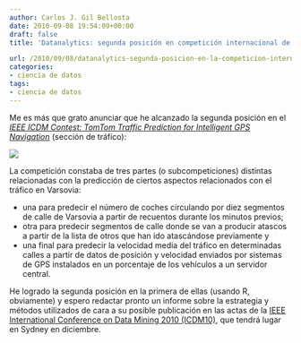 ```yaml
---
author: Carlos J. Gil Bellosta
date: 2010-09-08 19:54:09+00:00
draft: false
title: 'Datanalytics: segunda posición en competición internacional de minería de datos'

url: /2010/09/08/datanalytics-segunda-posicion-en-la-competicion-internacional-de-mineria-de-datos/
categories:
- ciencia de datos
tags:
- ciencia de datos
---
```


Me es más que grato anunciar que he alcanzado la segunda posición en el _[IEEE ICDM Contest: TomTom Traffic Prediction for Intelligent GPS Navigation](http://tunedit.org/challenge/IEEE-ICDM-2010/traffic?m=leaderboard)_ (sección de tráfico):


[![](/wp-uploads/2010/09/competicion_prediccion_trafico.png#center)
](/wp-uploads/2010/09/competicion_prediccion_trafico.png#center)


La competición constaba de tres partes (o subcompeticiones) distintas relacionadas con la predicción de ciertos aspectos relacionados con el tráfico en Varsovia:


* una para predecir el número de coches circulando por diez segmentos de calle de Varsovia a partir de recuentos durante los minutos previos;
* otra para predecir segmentos de calle donde se van a producir atascos a partir de la lista de otros que han ido atascándose previamente y
* una final para predecir la velocidad media del tráfico en determinadas calles a partir de datos de posición y velocidad enviados por sistemas de GPS instalados en un porcentaje de los vehículos a un servidor central.

He logrado la segunda posición en la primera de ellas (usando R, obviamente) y espero redactar pronto un informe sobre la estrategia y métodos utilizados de cara a su posible publicación en las actas de la [IEEE International Conference on Data Mining 2010 (ICDM10)](http://datamining.it.uts.edu.au/icdm10/), que tendrá lugar en Sydney en diciembre.
